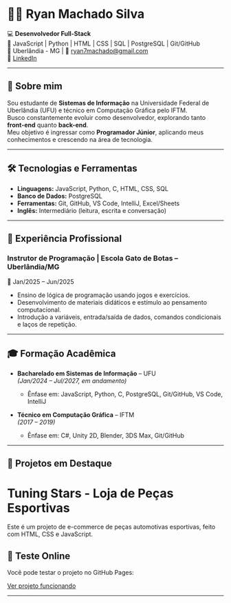 # 👨‍💻 Ryan Machado Silva  

💻 **Desenvolvedor Full-Stack**  
🚀 JavaScript | Python | HTML | CSS | SQL | PostgreSQL | Git/GitHub  
📍 Uberlândia - MG | 📧 [ryan7machado@gmail.com](mailto:ryan7machado@gmail.com)  
🔗 [LinkedIn](https://www.linkedin.com/in/ryan-machado-a75a42246)  

---

## 👋 Sobre mim  
Sou estudante de **Sistemas de Informação** na Universidade Federal de Uberlândia (UFU) e técnico em Computação Gráfica pelo IFTM.  
Busco constantemente evoluir como desenvolvedor, explorando tanto **front-end** quanto **back-end**.  
Meu objetivo é ingressar como **Programador Júnior**, aplicando meus conhecimentos e crescendo na área de tecnologia.  

---

## 🛠️ Tecnologias e Ferramentas  
- **Linguagens:** JavaScript, Python, C, HTML, CSS, SQL  
- **Banco de Dados:** PostgreSQL  
- **Ferramentas:** Git, GitHub, VS Code, IntelliJ, Excel/Sheets  
- **Inglês:** Intermediário (leitura, escrita e conversação)  

---

## 💼 Experiência Profissional  

### Instrutor de Programação | Escola Gato de Botas – Uberlândia/MG  
📅 Jan/2025 – Jun/2025  
- Ensino de lógica de programação usando jogos e exercícios.  
- Desenvolvimento de materiais didáticos e estímulo ao pensamento computacional.  
- Introdução a variáveis, entrada/saída de dados, comandos condicionais e laços de repetição.  

---

## 🎓 Formação Acadêmica  
- **Bacharelado em Sistemas de Informação** – UFU  
  *(Jan/2024 – Jul/2027, em andamento)*  
  - Ênfase em: JavaScript, Python, C, PostgreSQL, Git/GitHub, VS Code, IntelliJ  

- **Técnico em Computação Gráfica** – IFTM  
  *(2017 – 2019)*  
  - Ênfase em: C#, Unity 2D, Blender, 3DS Max, Git/GitHub  

---

## 📂 Projetos em Destaque  
# Tuning Stars - Loja de Peças Esportivas

Este é um projeto de e-commerce de peças automotivas esportivas, feito com HTML, CSS e JavaScript.

## 🔗 Teste Online

Você pode testar o projeto no GitHub Pages:

[Ver projeto funcionando](https://ryanmachadosilva.github.io/Tuning-Stars-/)  

---
